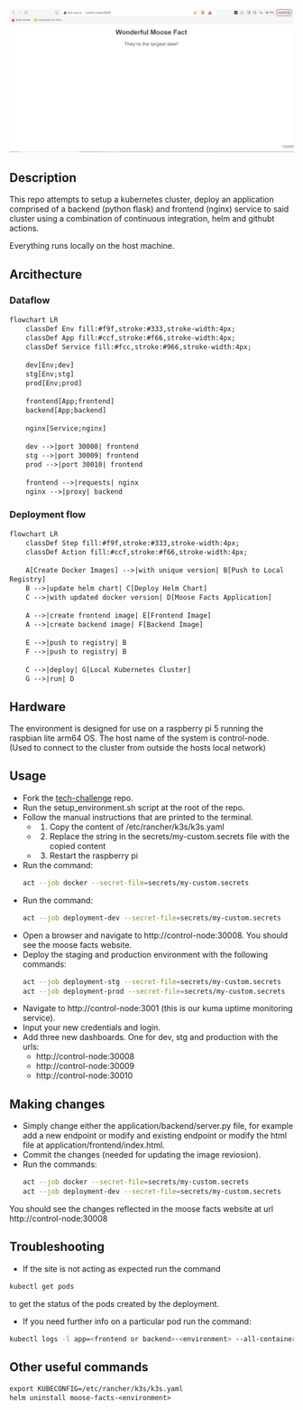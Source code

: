 ![Moose Facts](images/moose-facts-screen-grab.JPG?raw=true "Moose Facts")
## Description
This repo attempts to setup a kubernetes cluster, deploy an application comprised of a backend (python flask) and frontend (nginx) service to said cluster using a combination of continuous integration, helm and githubt actions.

Everything runs locally on the host machine.

## Arcithecture
### Dataflow
``` mermaid
flowchart LR
    classDef Env fill:#f9f,stroke:#333,stroke-width:4px;
    classDef App fill:#ccf,stroke:#f66,stroke-width:4px;
    classDef Service fill:#fcc,stroke:#966,stroke-width:4px;

    dev[Env;dev]
    stg[Env;stg]
    prod[Env;prod]

    frontend[App;frontend]
    backend[App;backend]

    nginx[Service;nginx]

    dev -->|port 30008| frontend
    stg -->|port 30009| frontend
    prod -->|port 30010| frontend

    frontend -->|requests| nginx
    nginx -->|proxy| backend
```

### Deployment flow
``` mermaid
flowchart LR
    classDef Step fill:#f9f,stroke:#333,stroke-width:4px;
    classDef Action fill:#ccf,stroke:#f66,stroke-width:4px;

    A[Create Docker Images] -->|with unique version| B[Push to Local Registry]
    B -->|update helm chart| C[Deploy Helm Chart]
    C -->|with updated docker version| D[Moose Facts Application]

    A -->|create frontend image| E[Frontend Image]
    A -->|create backend image| F[Backend Image]

    E -->|push to registry| B
    F -->|push to registry| B

    C -->|deploy| G[Local Kubernetes Cluster]
    G -->|run| D
```

## Hardware
The environment is designed for use on a raspberry pi 5 running the raspbian lite arm64 OS.
The host name of the system is control-node. (Used to connect to the cluster from outside the hosts local network)

## Usage
- Fork the [tech-challenge](https://github.com/peader/tech-challenge) repo.
- Run the setup_environment.sh script at the root of the repo.
- Follow the manual instructions that are printed to the terminal.
    - 1. Copy the content of /etc/rancher/k3s/k3s.yaml
    - 2. Replace the <your-kube-config> string in the secrets/my-custom.secrets file with the copied content
    - 3. Restart the raspberry pi
- Run the command:
    ``` bash
    act --job docker --secret-file=secrets/my-custom.secrets
    ```
- Run the command:
    ``` bash
    act --job deployment-dev --secret-file=secrets/my-custom.secrets
    ```
- Open a browser and navigate to http://control-node:30008. You should see the moose facts website.
- Deploy the staging and production environment with the following commands:
    ``` bash
    act --job deployment-stg --secret-file=secrets/my-custom.secrets
    act --job deployment-prod --secret-file=secrets/my-custom.secrets
    ```
- Navigate to http://control-node:3001 (this is our kuma uptime monitoring service).
- Input your new credentials and login.
- Add three new dashboards. One for dev, stg and production with the urls:
    - http://control-node:30008
    - http://control-node:30009
    - http://control-node:30010

## Making changes
- Simply change either the application/backend/server.py file, for example add a new endpoint or modify and existing endpoint or modify the html file at application/frontend/index.html.
- Commit the changes (needed for updating the image reviosion).
- Run the commands:
    ``` bash
    act --job docker --secret-file=secrets/my-custom.secrets
    act --job deployment-dev --secret-file=secrets/my-custom.secrets
    ```
You should see the changes reflected in the moose facts website at url http://control-node:30008

## Troubleshooting
- If the site is not acting as expected run the command
``` bash
kubectl get pods
```
to get the status of the pods created by the deployment.
- If you need further info on a particular pod run the command:
``` bash
kubectl logs -l app=<frontend or backend>-<environment> --all-containers=true
```

## Other useful commands
```
export KUBECONFIG=/etc/rancher/k3s/k3s.yaml
helm uninstall moose-facts-<environment>
```



